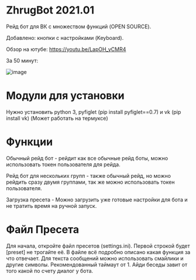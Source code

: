 # ZhrugBot 2021.01
Рейд бот для ВК с множеством функций (OPEN SOURCE).

Добавлено: кнопки с настройками (Keyboard).

Обзор на ютубе: https://youtu.be/LapOH_yCMR4

За 50 минут:

![image](https://user-images.githubusercontent.com/33353036/115151401-5b669780-a075-11eb-9202-e20f9fa234d5.png)


# Модули для установки
Нужно установить python 3, pyfiglet (pip install pyfiglet==0.7) и vk (pip install vk)
(Может работать на термуксе)

# Функции
Обычный рейд бот - рейдит как все обычные рейд боты, можно использовать токен пользователя для рейда.

Рейд бот для нескольких групп - также обычный рейд, но можно рейдить сразу двумя группами, так же можно использовать токен пользователя.

Загрузка пресета - Можно загрузить уже готовые настройки для бота и не тратить время на ручной запуск.
# Файл Пресета
Для начала, откройте файл пресетов (settings.ini). Первой строкой будет [preset] не трогайте её. В файле всё подробно описано какая функция за что отвечает. 
Для текста сообщений можно использовать смайлики и другие символы. Рекомендованный таймаут от 1. Айди беседы завит от того какой по счету диалог у бота.
